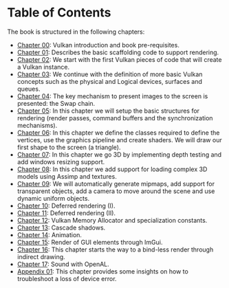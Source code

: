 # Table of Contents

The book is structured in the following chapters:

- [Chapter 00](chapter-00/chapter-00.md): Vulkan introduction and book pre-requisites.
- [Chapter 01](chapter-01/chapter-01.md): Describes the basic scaffolding code to support rendering.
- [Chapter 02](chapter-02/chapter-02.md): We start with the first Vulkan pieces of code that will create a Vulkan instance.
- [Chapter 03](chapter-03/chapter-03.md): We continue with the definition of more basic Vulkan concepts such as the physical and Logical devices, surfaces and queues.
- [Chapter 04](chapter-04/chapter-04.md): The key mechanism to present images to the screen is presented: the Swap chain.
- [Chapter 05](chapter-05/chapter-05.md): In this chapter we will setup the basic structures for rendering (render passes, command buffers and the synchronization mechanisms). 
- [Chapter 06](chapter-06/chapter-06.md): In this chapter we define the classes required to define the vertices, use the graphics pipeline and create shaders. We will draw our first shape to the screen (a triangle).
- [Chapter 07](chapter-07/chapter-07.md): In this chapter we go 3D by implementing depth testing and add windows resizing support.
- [Chapter 08](chapter-08/chapter-08.md): In this chapter we add support for loading complex 3D models using Assimp and textures.
- [Chapter 09](chapter-09/chapter-09.md): We will automatically generate mipmaps, add support for transparent objects, add a camera to move around the scene and use dynamic uniform objects.
- [Chapter 10](chapter-10/chapter-10.md): Deferred rendering (I).
- [Chapter 11](chapter-11/chapter-11.md): Deferred rendering (II).
- [Chapter 12](chapter-12/chapter-12.md): Vulkan Memory Allocator and specialization constants.
- [Chapter 13](chapter-13/chapter-13.md): Cascade shadows.
- [Chapter 14](chapter-14/chapter-14.md): Animation.
- [Chapter 15](chapter-15/chapter-15.md): Render of GUI elements through ImGui.
- [Chapter 16](chapter-16/chapter-16.md): This chapter starts the way to a bind-less render through indirect drawing.
- [Chapter 17](chapter-17/chapter-17.md): Sound with OpenAL.
- [Appendix 01](appendix-01/appendix-01.md): This chapter provides some insights on how to troubleshoot a loss of device error.